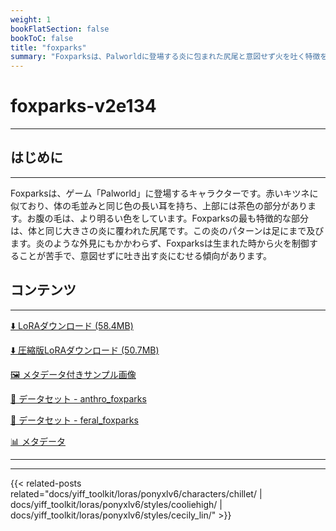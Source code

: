 ```yaml
---
weight: 1
bookFlatSection: false
bookToC: false
title: "foxparks"
summary: "Foxparksは、Palworldに登場する炎に包まれた尻尾と意図せず火を吐く特徴を持つ、キツネのような生き物です。"
---
```


<!--markdownlint-disable MD025 MD033 -->

# foxparks-v2e134

---

## はじめに

---

Foxparksは、ゲーム「Palworld」に登場するキャラクターです。赤いキツネに似ており、体の毛並みと同じ色の長い耳を持ち、上部には茶色の部分があります。お腹の毛は、より明るい色をしています。Foxparksの最も特徴的な部分は、体と同じ大きさの炎に覆われた尻尾です。この炎のパターンは足にまで及びます。炎のような外見にもかかわらず、Foxparksは生まれた時から火を制御することが苦手で、意図せずに吐き出す炎にむせる傾向があります。

## コンテンツ

---

[⬇️ LoRAダウンロード (58.4MB)](https://huggingface.co/k4d3/yiff_toolkit/resolve/main/ponyxl_loras/foxparks-v2e134.safetensors?download=true)

[⬇️ 圧縮版LoRAダウンロード (50.7MB)](https://huggingface.co/k4d3/yiff_toolkit/resolve/main/ponyxl_loras_shrunk_2/foxparks-v2e134_frockpt1_th-3.55.safetensors?download=true)

[🖼️ メタデータ付きサンプル画像](https://huggingface.co/k4d3/yiff_toolkit/tree/main/static/{})

[📐 データセット - anthro_foxparks](https://huggingface.co/datasets/k4d3/furry/tree/main/anthro_foxparks)

[📐 データセット - feral_foxparks](https://huggingface.co/datasets/k4d3/furry/tree/main/feral_foxparks)

[📊 メタデータ](https://huggingface.co/k4d3/yiff_toolkit/raw/main/ponyxl_loras/foxparks-v2e134.json)

---

---

{{< related-posts related="docs/yiff_toolkit/loras/ponyxlv6/characters/chillet/ | docs/yiff_toolkit/loras/ponyxlv6/styles/cooliehigh/ | docs/yiff_toolkit/loras/ponyxlv6/styles/cecily_lin/" >}}
